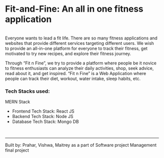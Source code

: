 <h1> Fit-and-Fine: An all in one fitness application </h1>
<br>
Everyone wants to lead a fit life. There are so many fitness applications and websites that provide different services targeting different users. We wish to provide an all-in-one platform for everyone to track their fitness, get motivated to try new recipes, and explore their fitness journey. <br>

Through “Fit n Fine”, we try to provide a platform where people be it novice to fitness enthusiasts can analyze their daily activities, shop, seek advice, read about it, and get inspired. “Fit n Fine” is a Web Application where people can track their diet, workout, water intake, sleep habits, etc. 

<h3> Tech Stacks used: </h3>

MERN Stack
<ul>
  <li>Frontend Tech Stack: React JS </li>
 <li>Backend Tech Stack: Node JS </li>
 <li>Database Tech Stack: Mongo DB </li>
</ul>


<br>
<hr>
Built by: Prahar, Vishwa, Maitrey as a part of Software project Management final project
